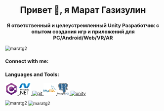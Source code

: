 <h1 align="center">Привет 👋, я Марат Газизулин</h1>
<h3 align="center">Я ответственный и целеустремленный Unity Разработчик с опытом создания игр и приложений для PC/Android/Web/VR/AR</h3>

<p align="left"> <img src="https://komarev.com/ghpvc/?username=maratg2&label=Profile%20views&color=0e75b6&style=flat" alt="maratg2" /> </p>

<h3 align="left">Connect with me:</h3>
<p align="left">
</p>

<h3 align="left">Languages and Tools:</h3>
<p align="left"> <a href="https://www.w3schools.com/cs/" target="_blank" rel="noreferrer"> <img src="https://raw.githubusercontent.com/devicons/devicon/master/icons/csharp/csharp-original.svg" alt="csharp" width="40" height="40"/> </a> <a href="https://dotnet.microsoft.com/" target="_blank" rel="noreferrer"> <img src="https://raw.githubusercontent.com/devicons/devicon/master/icons/dot-net/dot-net-original-wordmark.svg" alt="dotnet" width="40" height="40"/> </a> <a href="https://git-scm.com/" target="_blank" rel="noreferrer"> <img src="https://www.vectorlogo.zone/logos/git-scm/git-scm-icon.svg" alt="git" width="40" height="40"/> </a> <a href="https://www.mysql.com/" target="_blank" rel="noreferrer"> <img src="https://raw.githubusercontent.com/devicons/devicon/master/icons/mysql/mysql-original-wordmark.svg" alt="mysql" width="40" height="40"/> </a> <a href="https://www.postgresql.org" target="_blank" rel="noreferrer"> <img src="https://raw.githubusercontent.com/devicons/devicon/master/icons/postgresql/postgresql-original-wordmark.svg" alt="postgresql" width="40" height="40"/> </a> <a href="https://unity.com/" target="_blank" rel="noreferrer"> <img src="https://www.vectorlogo.zone/logos/unity3d/unity3d-icon.svg" alt="unity" width="40" height="40"/> </a> </p>

<p><img align="left" src="https://github-readme-stats.vercel.app/api/top-langs?username=maratg2&show_icons=true&locale=en&layout=compact" alt="maratg2" /></p>

<p>&nbsp;<img align="center" src="https://github-readme-stats.vercel.app/api?username=maratg2&show_icons=true&locale=en" alt="maratg2" /></p>
